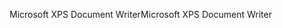 <span data-ttu-id="a471c-101">Microsoft XPS Document Writer</span><span class="sxs-lookup"><span data-stu-id="a471c-101">Microsoft XPS Document Writer</span></span>